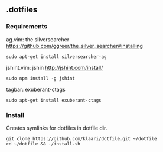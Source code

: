 ## .dotfiles

### Requirements

ag.vim: the silversearcher https://github.com/ggreer/the_silver_searcher#installing

    sudo apt-get install silversearcher-ag

jshint.vim: jshin http://jshint.com/install/

    sudo npm install -g jshint

tagbar: exuberant-ctags

    sudo apt-get install exuberant-ctags

### Install

Creates symlinks for dotfiles in dotfile dir.

    git clone https://github.com/klaari/dotfile.git ~/dotfile
    cd ~/dotfile && ./install.sh
